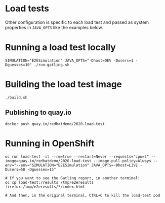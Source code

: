 # Load tests

Other configuration is specific to each load test and passed as system
properties in `JAVA_OPTS` like the examples below.

# Running a load test locally

```shell
SIMULATION="E2ESimulation" JAVA_OPTS="-Dhost=DEV -Dusers=1 -Dguesses=10" ./run-gatling.sh
```

# Building the load test image

```shell
./build.sh
```

## Publishing to quay.io

```shell
docker push quay.io/redhatdemo/2020-load-test
```

# Running in OpenShift

```shell
oc run load-test -it --rm=true --restart=Never --requests="cpu=2" --image=quay.io/redhatdemo/2020-load-test --image-pull-policy=Always --env="--env="SIMULATION="E2ESimulation" JAVA_OPTS=-Dhost=LIVE -Dusers=50 -Dguesses=15"

# If you want to see the Gatling report, in another terminal:
oc cp load-test:/results /tmp/e2eresults
firefox /tmp/e2eresults/*/index.html

# And then, in the original terminal, CTRL+C to kill the load-test pod
```
